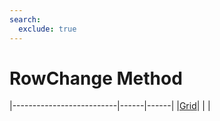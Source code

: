 ```yaml
---
search:
  exclude: true
---
```


<h1 class="heading"><span class="name">RowChange Method</span></h1>

|--------------------------|------|------|
|[Grid](../objects/grid.md)|&nbsp;|&nbsp;|
